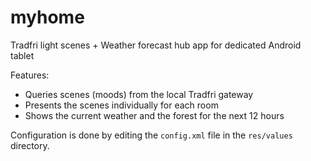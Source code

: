 # myhome

Tradfri light scenes + Weather forecast hub app for dedicated Android tablet

Features:

- Queries scenes (moods) from the local Tradfri gateway
- Presents the scenes individually for each room
- Shows the current weather and the forest for the next 12 hours

Configuration is done by editing the `config.xml` file in the `res/values` directory.

